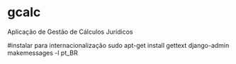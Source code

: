 # gcalc
Aplicação de Gestão de Cálculos Jurídicos

#instalar para internacionalização
sudo apt-get install gettext
django-admin makemessages -l pt_BR